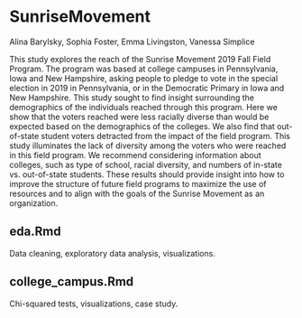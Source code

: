 # SunriseMovement

Alina Barylsky, Sophia Foster, Emma Livingston, Vanessa Simplice

This study explores the reach of the Sunrise Movement 2019 Fall Field Program. The program was based at college campuses in Pennsylvania, Iowa and New Hampshire, asking people to pledge to vote in the special election in 2019 in Pennsylvania, or in the Democratic Primary in Iowa and New Hampshire. This study sought to find insight surrounding the demographics of the individuals reached through this program. Here we show that the voters reached were less racially diverse than would be expected based on the demographics of the colleges. We also find that out-of-state student voters detracted from the impact of the field program. This study illuminates the lack of diversity among the voters who were reached in this field program. We recommend considering information about colleges, such as type of school, racial diversity, and numbers of in-state vs. out-of-state students. These results should provide insight into how to improve the structure of future field programs to maximize the use of resources and to align with the goals of the Sunrise Movement as an organization. 


## eda.Rmd

Data cleaning, exploratory data analysis, visualizations.

## college_campus.Rmd

Chi-squared tests, visualizations, case study.
